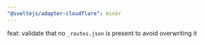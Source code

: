 ```yaml
---
"@sveltejs/adapter-cloudflare": minor
---
```


feat: validate that no `_routes.json` is present to avoid overwriting it
